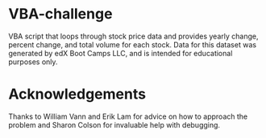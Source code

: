 # VBA-challenge
 VBA script that loops through stock price data and provides yearly change, percent change, and total volume for each stock. Data for this dataset was generated by edX Boot Camps LLC, and is intended for educational purposes only.

# Acknowledgements

Thanks to William Vann and Erik Lam for advice on how to approach the problem and Sharon Colson for invaluable help with debugging.